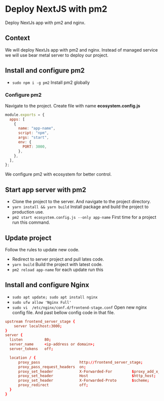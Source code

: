 # Deploy NextJS with pm2

Deploy NextJs app with pm2 and nginx.

## Context

We will deploy NextJs app with pm2 and nginx.
Instead of managed service we will use bear metal server to deploy our project.


## Install and configure pm2

- `sudo npm i -g pm2` Install pm2 globally

### Configure pm2

Navigate to the project. Create file with name **ecosystem.config.js**

```js
module.exports = {
  apps: [
    {
      name: "app-name",
      script: "npm",
      args: "start",
      env: {
        PORT: 3000,
      },
    },
  ],
};
```
We configure pm2 with ecosystem for better control.

## Start app server with pm2

- Clone the project to the server. And navigate to the project directory.
- `yarn install && yarn build` Install package and build the project to production use.
- `pm2 start ecosystem.config.js --only app-name` First time for a project run this command.

## Update project

Follow the rules to update new code.

- Redirect to server project and pull lates code.
- `yarn build` Build the project with latest code.
- `pm2 reload app-name` for each update run this 

## Install and configure Nginx

- `sudo apt update; sudo apt install nginx`
- `sudo ufw allow 'Nginx Full'`
- `sudo vi  /etc/nginx/conf.d/frontend-stage.conf` Open new nginx config file. And past bellow config code in that file.

```conf
upstream frontend_server_stage {
    server localhost:3000;
}
server {
  listen          80;
  server_name     <ip-address or domain>;
  server_tokens   off;

  location / {
      proxy_pass                  http://frontend_server_stage;
      proxy_pass_request_headers  on;
      proxy_set_header            X-Forwarded-For         $proxy_add_x_forwarded_for;
      proxy_set_header            Host                    $http_host;
      proxy_set_header            X-Forwarded-Proto       $scheme;
      proxy_redirect              off;
  }
}
```